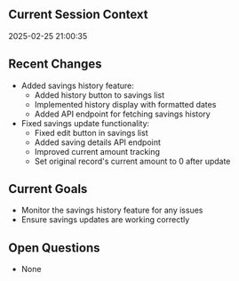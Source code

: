 ## Current Session Context
2025-02-25 21:00:35

## Recent Changes
- Added savings history feature:
  - Added history button to savings list
  - Implemented history display with formatted dates
  - Added API endpoint for fetching savings history
- Fixed savings update functionality:
  - Fixed edit button in savings list
  - Added saving details API endpoint
  - Improved current amount tracking
  - Set original record's current amount to 0 after update

## Current Goals
- Monitor the savings history feature for any issues
- Ensure savings updates are working correctly

## Open Questions
- None